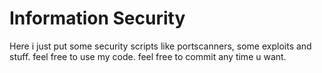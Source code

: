 # Information Security

Here i just put some security scripts like
portscanners, some exploits and stuff.
feel free to use my code.
feel free to commit any time u want.

